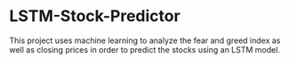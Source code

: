 # LSTM-Stock-Predictor
This project uses machine learning to analyze the fear and greed index as well as closing prices in order to predict the stocks using an LSTM model.
